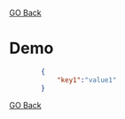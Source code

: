 
[GO Back](../../catalogue-service.md)

# Demo 
```json
   		{
			"key1":"value1"
		}
```

[GO Back](../../catalogue-service.md)
